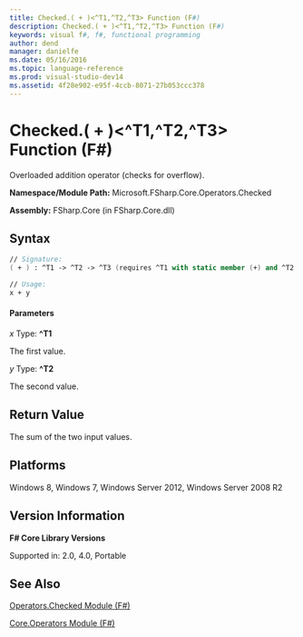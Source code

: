 ```yaml
---
title: Checked.( + )<^T1,^T2,^T3> Function (F#)
description: Checked.( + )<^T1,^T2,^T3> Function (F#)
keywords: visual f#, f#, functional programming
author: dend
manager: danielfe
ms.date: 05/16/2016
ms.topic: language-reference
ms.prod: visual-studio-dev14
ms.assetid: 4f28e902-e95f-4ccb-8071-27b053ccc378 
---
```


# Checked.( + )<^T1,^T2,^T3> Function (F#)

Overloaded addition operator (checks for overflow).

**Namespace/Module Path:** Microsoft.FSharp.Core.Operators.Checked

**Assembly:** FSharp.Core (in FSharp.Core.dll)


## Syntax

```fsharp
// Signature:
( + ) : ^T1 -> ^T2 -> ^T3 (requires ^T1 with static member (+) and ^T2 with static member (+))

// Usage:
x + y
```

#### Parameters
*x*
Type: **^T1**


The first value.


*y*
Type: **^T2**


The second value.


## Return Value

The sum of the two input values.

## Platforms
Windows 8, Windows 7, Windows Server 2012, Windows Server 2008 R2


## Version Information
**F# Core Library Versions**

Supported in: 2.0, 4.0, Portable




## See Also
[Operators.Checked Module &#40;F&#35;&#41;](Operators.Checked-Module-%5BFSharp%5D.md)

[Core.Operators Module &#40;F&#35;&#41;](Core.Operators-Module-%5BFSharp%5D.md)

